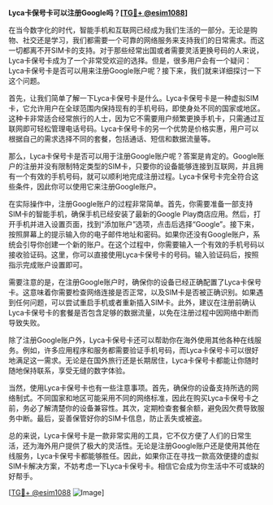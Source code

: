 **Lyca卡保号卡可以注册Google吗？[[TG💪+ @esim1088](https://t.me/s/esim1088)]**

在当今数字化的时代，智能手机和互联网已经成为我们生活的一部分。无论是购物、社交还是学习，我们都需要一个可靠的网络服务来支持我们的日常需求。而这一切都离不开SIM卡的支持。对于那些经常出国或者需要灵活更换号码的人来说，Lyca卡保号卡成为了一个非常受欢迎的选择。但是，很多用户会有一个疑问：Lyca卡保号卡是否可以用来注册Google账户呢？接下来，我们就来详细探讨一下这个问题。

首先，让我们简单了解一下Lyca卡保号卡是什么。Lyca卡保号卡是一种虚拟SIM卡，它允许用户在全球范围内保持现有的手机号码，即使身处不同的国家或地区。这种卡非常适合经常旅行的人士，因为它不需要用户频繁更换手机卡，只需通过互联网即可轻松管理电话号码。Lyca卡保号卡的另一个优势是价格实惠，用户可以根据自己的需求选择不同的套餐，包括通话、短信和数据流量等。

那么，Lyca卡保号卡是否可以用于注册Google账户呢？答案是肯定的。Google账户的注册并没有限制特定类型的SIM卡，只要你的设备能够连接到互联网，并且拥有一个有效的手机号码，就可以顺利地完成注册过程。Lyca卡保号卡完全符合这些条件，因此你可以使用它来注册Google账户。

在实际操作中，注册Google账户的过程非常简单。首先，你需要准备一部支持SIM卡的智能手机，确保手机已经安装了最新的Google Play商店应用。然后，打开手机并进入设置页面，找到“添加账户”选项，点击后选择“Google”。接下来，按照屏幕上的提示输入你的电子邮件地址和密码。如果你还没有Google账户，系统会引导你创建一个新的账户。在这个过程中，你需要输入一个有效的手机号码以接收验证码。这里，你可以直接使用Lyca卡保号卡的号码。输入验证码后，按照指示完成账户设置即可。

需要注意的是，在注册Google账户时，确保你的设备已经正确配置了Lyca卡保号卡。这意味着你需要检查网络连接是否正常，以及SIM卡是否被正确识别。如果遇到任何问题，可以尝试重启手机或者重新插入SIM卡。此外，建议在注册前确认Lyca卡保号卡的套餐是否包含足够的数据流量，以免在注册过程中因网络中断而导致失败。

除了注册Google账户外，Lyca卡保号卡还可以帮助你在海外使用其他各种在线服务。例如，许多应用程序和服务都需要验证手机号码，而Lyca卡保号卡可以很好地满足这一需求。无论是在国外旅行还是长期居住，Lyca卡保号卡都能让你随时随地保持联系，享受无缝的数字体验。

当然，使用Lyca卡保号卡也有一些注意事项。首先，确保你的设备支持所选的网络制式。不同国家和地区可能采用不同的网络标准，因此在购买Lyca卡保号卡之前，务必了解清楚你的设备兼容性。其次，定期检查套餐余额，避免因欠费导致服务中断。最后，妥善保管好你的SIM卡信息，防止丢失或被盗。

总的来说，Lyca卡保号卡是一款非常实用的工具，它不仅方便了人们的日常生活，还为海外用户提供了极大的灵活性。无论是注册Google账户还是使用其他在线服务，Lyca卡保号卡都能够胜任。因此，如果你正在寻找一款高效便捷的虚拟SIM卡解决方案，不妨考虑一下Lyca卡保号卡。相信它会成为你生活中不可或缺的好帮手。

[[TG💪+ @esim1088](https://t.me/s/esim1088) ![Image](https://i.postimg.cc/4NQfJmqS/Snipaste-2025-05-13-00-14-12.png)]